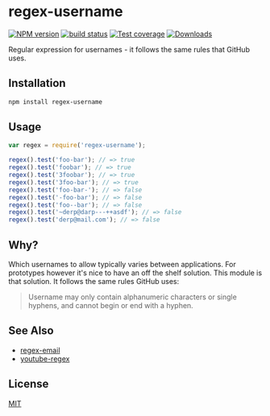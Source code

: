 # regex-username
[![NPM version][npm-image]][npm-url]
[![build status][travis-image]][travis-url]
[![Test coverage][coveralls-image]][coveralls-url]
[![Downloads][downloads-image]][downloads-url]

Regular expression for usernames - it follows the same rules that GitHub uses.

## Installation

```sh
npm install regex-username
```

## Usage

```js
var regex = require('regex-username');

regex().test('foo-bar'); // => true
regex().test('foobar'); // => true
regex().test('3foobar'); // => true
regex().test('3foo-bar'); // => true
regex().test('foo-bar-'); // => false
regex().test('-foo-bar'); // => false
regex().test('foo--bar'); // => false
regex().test('~derp@darp---++asdf'); // => false
regex().test('derp@mail.com'); // => false
```

## Why?
Which usernames to allow typically varies between applications. For prototypes
however it's nice to have an off the shelf solution. This module is that
solution. It follows the same rules GitHub uses:

> Username may only contain alphanumeric characters or single hyphens, and cannot begin or end with a hyphen.

## See Also
- [regex-email](https://github.com/regexhq/regex-email)
- [youtube-regex](https://github.com/regexhq/youtube-regex)

## License
[MIT](https://tldrlegal.com/license/mit-license)

[npm-image]: https://img.shields.io/npm/v/regex-username.svg?style=flat-square
[npm-url]: https://www.npmjs.com/package/regex-username
[travis-image]: https://img.shields.io/travis/regexhq/regex-username.svg?style=flat-square
[travis-url]: https://travis-ci.org/regexhq/regex-username
[coveralls-image]: https://img.shields.io/coveralls/regexhq/regex-username.svg?style=flat-square
[coveralls-url]: https://coveralls.io/r/regexhq/regex-username?branch=master
[downloads-image]: http://img.shields.io/npm/dm/regex-username.svg?style=flat-square
[downloads-url]: https://npmjs.org/package/regex-username
